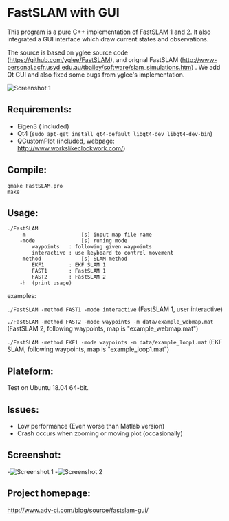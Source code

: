 # FastSLAM with GUI

This program is a pure C++ implementation of FastSLAM 1 and 2. It also integrated a GUI interface which draw current states and observations.

The source is based on yglee source code (https://github.com/yglee/FastSLAM), and orignal FastSLAM (http://www-personal.acfr.usyd.edu.au/tbailey/software/slam_simulations.htm) . We add Qt GUI and also fixed some bugs from yglee's implementation. 

![Screenshot 1](figures/Screenshot-2D-SLAM_1.png "Screenshot 1")


## Requirements:
* Eigen3 ( included)
* Qt4 (`sudo apt-get install qt4-default libqt4-dev libqt4-dev-bin`)
* QCustomPlot (included, webpage: http://www.workslikeclockwork.com/) 


## Compile:

```
qmake FastSLAM.pro
make
```

## Usage:
```
./FastSLAM
    -m                  [s] input map file name
    -mode               [s] runing mode
        waypoints   : following given waypoints
        interactive : use keyboard to control movement
    -method             [s] SLAM method
        EKF1        : EKF SLAM 1
        FAST1       : FastSLAM 1
        FAST2       : FastSLAM 2
    -h  (print usage)
```


examples:

`./FastSLAM -method FAST1 -mode interactive` (FastSLAM 1, user interactive)

`./FastSLAM -method FAST2 -mode waypoints -m data/example_webmap.mat` (FastSLAM 2, following waypoints, map is "example_webmap.mat")

`./FastSLAM -method EKF1 -mode waypoints -m data/example_loop1.mat` (EKF SLAM, following waypoints, map is "example_loop1.mat")



## Plateform:
Test on Ubuntu 18.04 64-bit. 


## Issues:
* Low performance (Even worse than Matlab version)
* Crash occurs when zooming or moving plot (occasionally)


## Screenshot:
-![Screenshot 1](figures/Screenshot-2D-SLAM_1.png "Screenshot 1")
-![Screenshot 2](figures/Screenshot-2D-SLAM_2.png "Screenshot 2")


## Project homepage:
http://www.adv-ci.com/blog/source/fastslam-gui/
